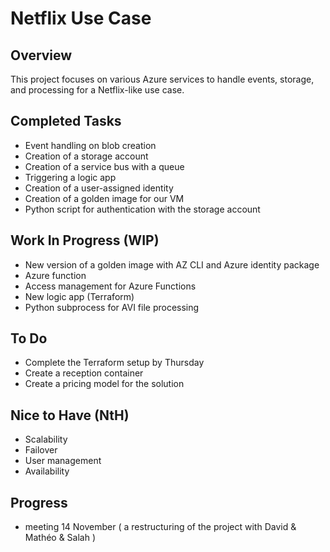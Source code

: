 # Netflix Use Case

## Overview
This project focuses on various Azure services to handle events, storage, and processing for a Netflix-like use case.

## Completed Tasks
- Event handling on blob creation
- Creation of a storage account
- Creation of a service bus with a queue
- Triggering a logic app
- Creation of a user-assigned identity
- Creation of a golden image for our VM
- Python script for authentication with the storage account

## Work In Progress (WIP)
- New version of a golden image with AZ CLI and Azure identity package
- Azure function
- Access management for Azure Functions
- New logic app (Terraform)
- Python subprocess for AVI file processing

## To Do
- Complete the Terraform setup by Thursday
- Create a reception container
- Create a pricing model for the solution

## Nice to Have (NtH)
- Scalability
- Failover
- User management
- Availability

## Progress
- meeting 14 November ( a restructuring of the project with David & Mathéo & Salah )
